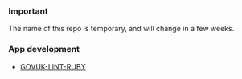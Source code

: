 ### Important

The name of this repo is temporary, and will change in a few weeks.



### App development

* [GOVUK-LINT-RUBY](doc/govuk-lint.md)
